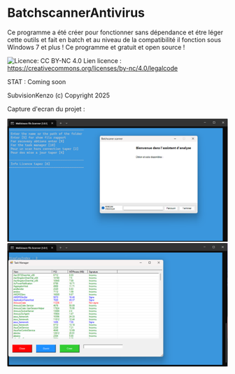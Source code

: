# BatchscannerAntivirus
Ce programme a été créer pour fonctionner sans dépendance et étre léger cette outils et fait en batch et au niveau de la compatibilité il fonction sous Windows 7 et plus !
Ce programme et gratuit et open source !

![Licence: CC BY-NC 4.0](https://img.shields.io/badge/Licence-CC%20BY--NC%204.0-lightgrey)
Lien licence : https://creativecommons.org/licenses/by-nc/4.0/legalcode

STAT : Coming soon

SubvisionKenzo (c) Copyright 2025

Capture d'ecran du projet :

![Menu](./scrennshot1.png)
![GestionnaireApplication](./scrennshot2.png)
